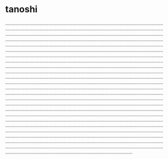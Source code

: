 # tanoshi

....................................................................................................................................................................................................................................................................................................................................................................................................................................................................................................................................................................................................................................................................................................................................................................................................................................................................................................................................................................................................................................................................................................................................................................................................................................................................................................................................................................................................................................................................................................................................................................................................................................................................................................................................................................................................................................................................................................................................................................................................................................................................................................................................................................................................................................................................................................................................................................................................................................................................................................................................................................................................................................................................................................................................................................................................................................................................................................................................................................................................................................................................................................................................................................................................